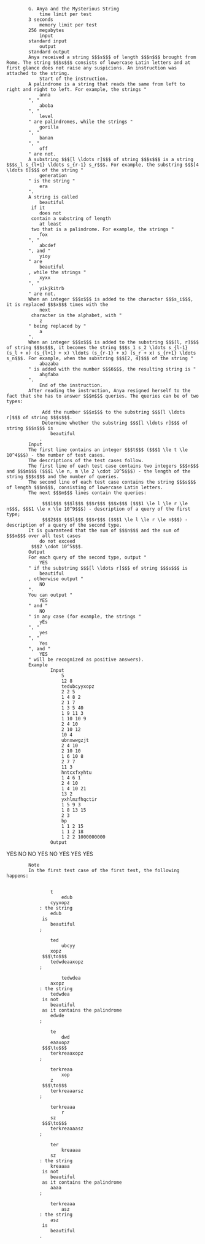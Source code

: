 			G. Anya and the Mysterious String
				time limit per test
			3 seconds
				memory limit per test
			256 megabytes
				input
			standard input
				output
			standard output
			Anya received a string $$$s$$$ of length $$$n$$$ brought from Rome. The string $$$s$$$ consists of lowercase Latin letters and at first glance does not raise any suspicions. An instruction was attached to the string.
				Start of the instruction.
			A palindrome is a string that reads the same from left to right and right to left. For example, the strings "
				anna
			", "
				aboba
			", "
				level
			" are palindromes, while the strings "
				gorilla
			", "
				banan
			", "
				off
			" are not.
			A substring $$$[l \ldots r]$$$ of string $$$s$$$ is a string $$$s_l s_{l+1} \ldots s_{r-1} s_r$$$. For example, the substring $$$[4 \ldots 6]$$$ of the string "
				generation
			" is the string "
				era
			".
			A string is called 
				beautiful
			 if it 
				does not
			 contain a substring of length 
				at least
			 two that is a palindrome. For example, the strings "
				fox
			", "
				abcdef
			", and "
				yioy
			" are 
				beautiful
			, while the strings "
				xyxx
			", "
				yikjkitrb
			" are not.
			When an integer $$$x$$$ is added to the character $$$s_i$$$, it is replaced $$$x$$$ times with the 
				next
			 character in the alphabet, with "
				z
			" being replaced by "
				a
			".
			When an integer $$$x$$$ is added to the substring $$$[l, r]$$$ of string $$$s$$$, it becomes the string $$$s_1 s_2 \ldots s_{l-1} (s_l + x) (s_{l+1} + x) \ldots (s_{r-1} + x) (s_r + x) s_{r+1} \ldots s_n$$$. For example, when the substring $$$[2, 4]$$$ of the string "
				abazaba
			" is added with the number $$$6$$$, the resulting string is "
				ahgfaba
			".
				End of the instruction.
			After reading the instruction, Anya resigned herself to the fact that she has to answer $$$m$$$ queries. The queries can be of two types:
			 
				 Add the number $$$x$$$ to the substring $$$[l \ldots r]$$$ of string $$$s$$$. 
				 Determine whether the substring $$$[l \ldots r]$$$ of string $$$s$$$ is 
					beautiful
				. 
			Input
			The first line contains an integer $$$t$$$ ($$$1 \le t \le 10^4$$$) - the number of test cases.
			The descriptions of the test cases follow.
			The first line of each test case contains two integers $$$n$$$ and $$$m$$$ ($$$1 \le n, m \le 2 \cdot 10^5$$$) - the length of the string $$$s$$$ and the number of queries.
			The second line of each test case contains the string $$$s$$$ of length $$$n$$$, consisting of lowercase Latin letters.
			The next $$$m$$$ lines contain the queries:
			 
				 $$$1$$$ $$$l$$$ $$$r$$$ $$$x$$$ ($$$1 \le l \le r \le n$$$, $$$1 \le x \le 10^9$$$) - description of a query of the first type; 
				 $$$2$$$ $$$l$$$ $$$r$$$ ($$$1 \le l \le r \le n$$$) - description of a query of the second type. 
			It is guaranteed that the sum of $$$n$$$ and the sum of $$$m$$$ over all test cases 
				do not exceed
			 $$$2 \cdot 10^5$$$.
			Output
			For each query of the second type, output "
				YES
			" if the substring $$$[l \ldots r]$$$ of string $$$s$$$ is 
				beautiful
			, otherwise output "
				NO
			".
			You can output "
				YES
			" and "
				NO
			" in any case (for example, the strings "
				yEs
			", "
				yes
			", "
				Yes
			", and "
				YES
			" will be recognized as positive answers).
			Example
					Input
						5
						12 8
						tedubcyyxopz
						2 2 5
						1 4 8 2
						2 1 7
						1 3 5 40
						1 9 11 3
						1 10 10 9
						2 4 10
						2 10 12
						10 4
						ubnxwwgzjt
						2 4 10
						2 10 10
						1 6 10 8
						2 7 7
						11 3
						hntcxfxyhtu
						1 4 6 1
						2 4 10
						1 4 10 21
						13 2
						yxhlmzfhqctir
						1 5 9 3
						1 8 13 15
						2 3
						bp
						1 1 2 15
						1 1 2 18
						1 2 2 1000000000
					Output
					
YES
NO
NO
YES
NO
YES
YES
YES

			Note
			In the first test case of the first test, the following happens:
			 
				 
					t
						edub
					cyyxopz
				: the string 
					edub
				 is 
					beautiful
				; 
				 
					ted
						ubcyy
					xopz
				 $$$\to$$$ 
					tedwdeaaxopz
				; 
				 
						tedwdea
					axopz
				: the string 
					tedwdea
				 is not 
					beautiful
				 as it contains the palindrome 
					edwde
				; 
				 
					te
						dwd
					eaaxopz
				 $$$\to$$$ 
					terkreaaxopz
				; 
				 
					terkreaa
						xop
					z
				 $$$\to$$$ 
					terkreaaarsz
				; 
				 
					terkreaaa
						r
					sz
				 $$$\to$$$ 
					terkreaaaasz
				; 
				 
					ter
						kreaaaa
					sz
				: the string 
					kreaaaa
				 is not 
					beautiful
				 as it contains the palindrome 
					aaaa
				; 
				 
					terkreaaa
						asz
				: the string 
					asz
				 is 
					beautiful
				. 
